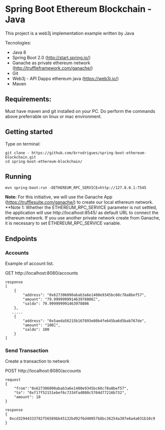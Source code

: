 # Spring Boot Ethereum Blockchain - Java 

This project is a web3j implementation example written by Java

Tecnologies:

* Java 8
* Spring Boot 2.0 (http://start.spring.io/)
* Ganache as private ethereum network (http://truffleframework.com/ganache/)
* Git
* Web3j - API Dapps ethereum java (https://web3j.io/)
* Maven

## Requirements:
Must have maven and git installed on your PC. Do perform the commands above preferrable on linux or mac environment.

## Getting started
Type on terminal:

```
git clone - https://github.com/brrodrigues/spring-boot-ethereum-blockchain.git
cd spring-boot-ethereum-blockchain/
```

## Running
```
mvn spring-boot:run -DETHEREUM_RPC_SERVICE=http://127.0.0.1:7545
```
**Note:** For this initiative, we will use the Ganache App (https://trufflesuite.com/ganache/) to create our local ethereum network. 
**Note 1: Whether the ETHEREUM_RPC_SERVICE parameter is not settled, the application will use http://localhost:8545/ as default URL to connect the ethereum network. If you use another private network create from Ganache, it is necessary to set ETHEREUM_RPC_SERVICE variable.

## Endpoints

### Accounts
Example of account list.

GET http://localhost:8080/accounts
```
response
[
    {
        "address": "0x627306090abab3a6e1400e9345bc60c78a8bef57",
        "amount": "79.999999991463978806Ξ",
        "saldo": 79.999999991463978806
    },
   .....
    {
        "address": "0x5aeda56215b167893e80b4fe645ba6d5bab767de",
        "amount": "100Ξ",
        "saldo": 100
    }
]
```

### Send Transaction
Create a transaction to network

POST http://localhost:8080/accounts
```
request
{
	"from":"0x627306090abab3a6e1400e9345bc60c78a8bef57",
	"to": "0xf17f52151ebef6c7334fad080c5704d77216b732",
	"amount": 10
}

response
{
  0xcd32944333782f56589bb45132bd92f6d40057b8bc36254a307e6a4a031b10c9
}
```
